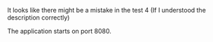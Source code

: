 It looks like there might be a mistake in the test 4 (If I understood the description correctly)

The application starts on port 8080.